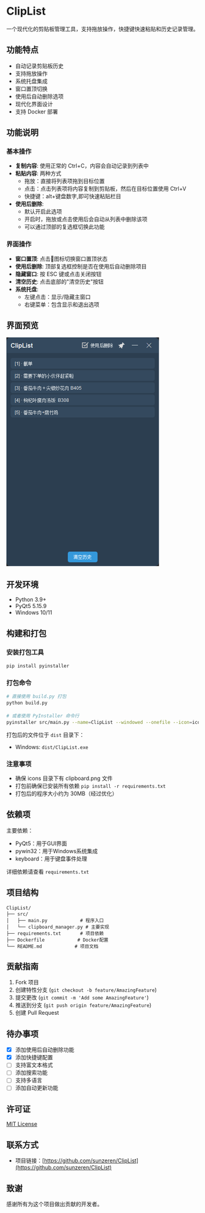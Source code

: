 # ClipList

一个现代化的剪贴板管理工具，支持拖放操作，快捷键快速粘贴和历史记录管理。

## 功能特点

- 自动记录剪贴板历史
- 支持拖放操作
- 系统托盘集成
- 窗口置顶切换
- 使用后自动删除选项
- 现代化界面设计
- 支持 Docker 部署

## 功能说明

### 基本操作
- **复制内容**: 使用正常的 Ctrl+C，内容会自动记录到列表中
- **粘贴内容**: 两种方式
  - 拖放：直接将列表项拖到目标位置
  - 点击：点击列表项将内容复制到剪贴板，然后在目标位置使用 Ctrl+V
  - 快捷键：alt+键盘数字,即可快速粘贴栏目
- **使用后删除**: 
  - 默认开启此选项
  - 开启时，拖放或点击使用后会自动从列表中删除该项
  - 可以通过顶部的复选框切换此功能

### 界面操作
- **窗口置顶**: 点击📌图标切换窗口置顶状态
- **使用后删除**: 顶部复选框控制是否在使用后自动删除项目
- **隐藏窗口**: 按 ESC 键或点击关闭按钮
- **清空历史**: 点击底部的"清空历史"按钮
- **系统托盘**: 
  - 左键点击：显示/隐藏主窗口
  - 右键菜单：包含显示和退出选项

## 界面预览

![ClipList Interface](docs/images/preview.png)

## 开发环境

- Python 3.9+
- PyQt5 5.15.9
- Windows 10/11

## 构建和打包

### 安装打包工具
```bash
pip install pyinstaller
```

### 打包命令
```bash
# 直接使用 build.py 打包
python build.py

# 或者使用 PyInstaller 命令行
pyinstaller src/main.py --name=ClipList --windowed --onefile --icon=icons/clipboard.png --add-data="icons/clipboard.png;icons" --clean --noconfirm
```

打包后的文件位于 `dist` 目录下：
- Windows: `dist/ClipList.exe`

### 注意事项
- 确保 icons 目录下有 clipboard.png 文件
- 打包前确保已安装所有依赖 `pip install -r requirements.txt`
- 打包后的程序大小约为 30MB（经过优化）

## 依赖项

主要依赖：
- PyQt5：用于GUI界面
- pywin32：用于Windows系统集成
- keyboard：用于键盘事件处理

详细依赖请查看 `requirements.txt`

## 项目结构

```
ClipList/
├── src/
│   ├── main.py            # 程序入口
│   └── clipboard_manager.py # 主要实现
├── requirements.txt       # 项目依赖
├── Dockerfile            # Docker配置
└── README.md            # 项目文档
```

## 贡献指南

1. Fork 项目
2. 创建特性分支 (`git checkout -b feature/AmazingFeature`)
3. 提交更改 (`git commit -m 'Add some AmazingFeature'`)
4. 推送到分支 (`git push origin feature/AmazingFeature`)
5. 创建 Pull Request

## 待办事项

- [x] 添加使用后自动删除功能
- [x] 添加快捷键配置
- [ ] 支持富文本格式
- [ ] 添加搜索功能
- [ ] 支持多语言
- [ ] 添加自动更新功能

## 许可证

[MIT License](LICENSE)

## 联系方式

- 项目链接：[https://github.com/sunzeren/ClipList](https://github.com/sunzeren/ClipList)

## 致谢

感谢所有为这个项目做出贡献的开发者。
```
